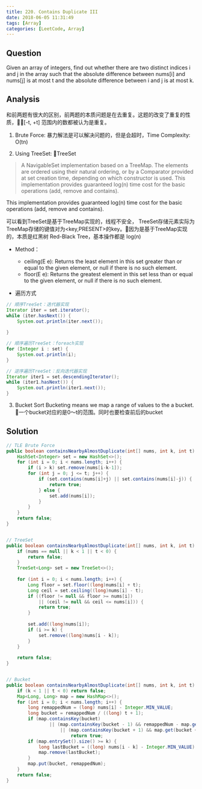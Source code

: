 ```yaml
---
title: 220. Contains Duplicate III
date: 2018-06-05 11:31:49
tags: [Array]
categories: [LeetCode, Array]
---
```


## Question
Given an array of integers, find out whether there are two distinct indices i and j in the array such that the absolute difference between nums[i] and nums[j] is at most t and the absolute difference between i and j is at most k.

## Analysis
和前两题有很大的区别，前两题的本质问题是在去重复。这题的改变了重复的性质，[-t, +t] 范围内的数都被认为是重复。

1. Brute Force: 暴力解法是可以解决问题的，但是会超时，Time Complexity: O(tn)

2. Using TreeSet: TreeSet 
> A NavigableSet implementation based on a TreeMap. The elements are ordered using their natural ordering, or by a Comparator provided at set creation time, depending on which constructor is used.
This implementation provides guaranteed log(n) time cost for the basic operations (add, remove and contains).

This implementation provides guaranteed log(n) time cost for the basic operations (add, remove and contains).

可以看到TreeSet是基于TreeMap实现的，线程不安全， TreeSet存储元素实际为TreeMap存储的键值对为<key,PRESENT>的key。因为是基于TreeMap实现的，本质是红黑树 Red-Black Tree，基本操作都是 log(n)

- Method：
    - ceiling(E e): Returns the least element in this set greater than or equal to the given element, or null if there is no such element.
    - floor(E e): Returns the greatest element in this set less than or equal to the given element, or null if there is no such element.


- 遍历方式
``` Java
// 顺序TreeSet：迭代器实现
Iterator iter = set.iterator();
while (iter.hasNext()) {
    System.out.println(iter.next());
    
}

// 顺序遍历TreeSet：foreach实现
for (Integer i : set) {
    System.out.println(i);
}

// 逆序遍历TreeSet：反向迭代器实现
Iterator iter1 = set.descendingIterator();
while (iter1.hasNext()) {
    System.out.println(iter1.next());
}
```

3. Bucket Sort
Bucketing means we map a range of values to the a bucket. 一个bucket对应的是0～t的范围。同时也要检查前后的bucket

## Solution
``` Java
// TLE Brute Force
public boolean containsNearbyAlmostDuplicate(int[] nums, int k, int t) {
    HashSet<Integer> set = new HashSet<>();
    for (int i = 0; i < nums.length; i++) {
        if (i > k) set.remove(nums[i-k-1]);
        for (int j = 0; j <= t; j++) {
            if (set.contains(nums[i]+j) || set.contains(nums[i]-j)) {
                return true;
            } else {
                set.add(nums[i]);
            }
        }
    }
    return false;
}


// TreeSet
public boolean containsNearbyAlmostDuplicate(int[] nums, int k, int t) {
    if (nums == null || k < 1 || t < 0) {
        return false;
    }
    TreeSet<Long> set = new TreeSet<>();
    
    for (int i = 0; i < nums.length; i++) {
        Long floor = set.floor((long)nums[i] + t);
        Long ceil = set.ceiling((long)nums[i] - t);
        if ((floor != null && floor >= nums[i]) 
            || (ceil != null && ceil <= nums[i])) {
            return true;
        }
        
        set.add((long)nums[i]);
        if (i >= k) {
            set.remove((long)nums[i - k]);
        }
    }
    
    return false;
}


// Bucket
public boolean containsNearbyAlmostDuplicate(int[] nums, int k, int t) {
    if (k < 1 || t < 0) return false;
    Map<Long, Long> map = new HashMap<>();
    for (int i = 0; i < nums.length; i++) {
        long remappedNum = (long) nums[i] - Integer.MIN_VALUE;
        long bucket = remappedNum / ((long) t + 1);
        if (map.containsKey(bucket)
                || (map.containsKey(bucket - 1) && remappedNum - map.get(bucket - 1) <= t)
                    || (map.containsKey(bucket + 1) && map.get(bucket + 1) - remappedNum <= t))
                        return true;
        if (map.entrySet().size() >= k) {
            long lastBucket = ((long) nums[i - k] - Integer.MIN_VALUE) / ((long) t + 1);
            map.remove(lastBucket);
        }
        map.put(bucket, remappedNum);
    }
    return false;
}
```